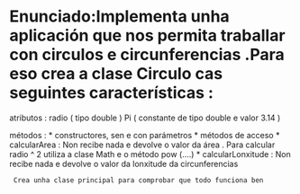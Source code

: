 # Enunciado:Implementa unha aplicación que nos permita traballar con circulos e circunferencias .Para eso crea a clase Circulo cas seguintes características :

atributos : radio ( tipo double )
Pi ( constante de tipo double e valor 3.14 )

métodos : *   constructores, sen e con parámetros
                 *  métodos de acceso
                 *   calcularArea : Non recibe nada e devolve o valor da área . Para calcular radio ^ 2 utiliza a clase Math e o método pow (….)
                 *  calcularLonxitude : Non recibe nada e devolve o valor da lonxitude da circunferencias
   
     Crea unha clase principal para comprobar que todo funciona ben 
